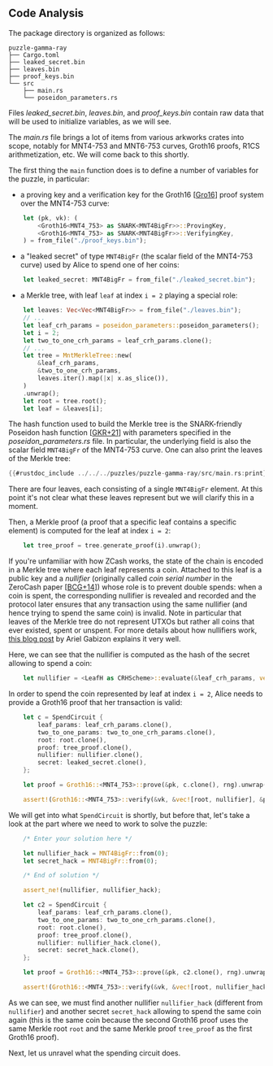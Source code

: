 ## Code Analysis

The package directory is organized as follows:

```text
puzzle-gamma-ray
├── Cargo.toml
├── leaked_secret.bin
├── leaves.bin
├── proof_keys.bin
└── src
    ├── main.rs
    └── poseidon_parameters.rs
```

Files *leaked_secret.bin*, *leaves.bin*, and *proof_keys.bin* contain raw data that will be used to initialize variables, as we will see.

The *main.rs* file brings a lot of items from various arkworks crates into scope, notably for MNT4-753 and MNT6-753 curves, Groth16 proofs, R1CS arithmetization, etc.
We will come back to this shortly.

The first thing the `main` function does is to define a number of variables for the puzzle, in particular:

- a proving key and a verification key for the Groth16 [[Gro16](../../references.md#Gro16)] proof system over the MNT4-753 curve:

```rust
    let (pk, vk): (
        <Groth16<MNT4_753> as SNARK<MNT4BigFr>>::ProvingKey,
        <Groth16<MNT4_753> as SNARK<MNT4BigFr>>::VerifyingKey,
    ) = from_file("./proof_keys.bin");

```
- a "leaked secret" of type `MNT4BigFr` (the scalar field of the MNT4-753 curve) used by Alice to spend one of her coins:

```rust
    let leaked_secret: MNT4BigFr = from_file("./leaked_secret.bin");
```
- a Merkle tree, with leaf `leaf` at index `i = 2` playing a special role:

```rust
    let leaves: Vec<Vec<MNT4BigFr>> = from_file("./leaves.bin");
    // ...
    let leaf_crh_params = poseidon_parameters::poseidon_parameters();
    let i = 2;
    let two_to_one_crh_params = leaf_crh_params.clone();
    // ...
    let tree = MntMerkleTree::new(
        &leaf_crh_params,
        &two_to_one_crh_params,
        leaves.iter().map(|x| x.as_slice()),
    )
    .unwrap();
    let root = tree.root();
    let leaf = &leaves[i];

```

The hash function used to build the Merkle tree is the SNARK-friendly Poseidon hash function [[GKR+21](../../references.md#GKR+21)] with parameters specified in the *poseidon_parameters.rs* file.
In particular, the underlying field is also the scalar field `MNT4BigFr` of the MNT4-753 curve.
One can also print the leaves of the Merkle tree:

```rust
{{#rustdoc_include ../../../puzzles/puzzle-gamma-ray/src/main.rs:print}}
```

There are four leaves, each consisting of a single `MNT4BigFr` element.
At this point it's not clear what these leaves represent but we will clarify this in a moment.

Then, a Merkle proof (a proof that a specific leaf contains a specific element) is computed for the leaf at index `i = 2`:

```rust
    let tree_proof = tree.generate_proof(i).unwrap();
```

If you're unfamiliar with how ZCash works, the state of the chain is encoded in a Merkle tree where each leaf represents a coin. Attached to this leaf is a public key and a *nullifier* (originally called *coin serial number* in the ZeroCash paper [[BCG+14](../../../references.md#BCG+14)]) whose role is to prevent double spends: when a coin is spent, the corresponding nullifier is revealed and recorded and the protocol later ensures that any transaction using the same nullifier (and hence trying to spend the same coin) is invalid.
Note in particular that leaves of the Merkle tree do not represent UTXOs but rather all coins that ever existed, spent or unspent.
For more details about how nullifiers work, [this blog post](https://electriccoin.co/blog/zcash-private-transactions/) by Ariel Gabizon explains it very well.

Here, we can see that the nullifier is computed as the hash of the secret allowing to spend a coin:

```rust
    let nullifier = <LeafH as CRHScheme>::evaluate(&leaf_crh_params, vec![leaked_secret]).unwrap();
```

In order to spend the coin represented by leaf at index `i = 2`, Alice needs to provide a Groth16 proof that her transaction is valid:

```rust
    let c = SpendCircuit {
        leaf_params: leaf_crh_params.clone(),
        two_to_one_params: two_to_one_crh_params.clone(),
        root: root.clone(),
        proof: tree_proof.clone(),
        nullifier: nullifier.clone(),
        secret: leaked_secret.clone(),
    };

    let proof = Groth16::<MNT4_753>::prove(&pk, c.clone(), rng).unwrap();

    assert!(Groth16::<MNT4_753>::verify(&vk, &vec![root, nullifier], &proof).unwrap());
```

We will get into what `SpendCircuit` is shortly, but before that, let's take a look at the part where we need to work to solve the puzzle:

```rust
    /* Enter your solution here */

    let nullifier_hack = MNT4BigFr::from(0);
    let secret_hack = MNT4BigFr::from(0);

    /* End of solution */

    assert_ne!(nullifier, nullifier_hack);

    let c2 = SpendCircuit {
        leaf_params: leaf_crh_params.clone(),
        two_to_one_params: two_to_one_crh_params.clone(),
        root: root.clone(),
        proof: tree_proof.clone(),
        nullifier: nullifier_hack.clone(),
        secret: secret_hack.clone(),
    };

    let proof = Groth16::<MNT4_753>::prove(&pk, c2.clone(), rng).unwrap();

    assert!(Groth16::<MNT4_753>::verify(&vk, &vec![root, nullifier_hack], &proof).unwrap());
```

As we can see, we must find another nullifier `nullifier_hack` (different from `nullifier`) and another secret `secret_hack` allowing to spend the same coin again (this is the same coin because the second Groth16 proof uses the same Merkle root `root` and the same Merkle proof `tree_proof` as the first Groth16 proof).

Next, let us unravel what the spending circuit does.